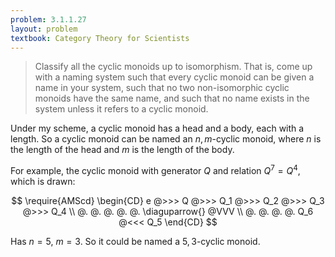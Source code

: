 ```yaml
---
problem: 3.1.1.27 
layout: problem
textbook: Category Theory for Scientists
---
```


> Classify all the cyclic monoids up to isomorphism. That is, come up with a
> naming system such that every cyclic monoid can be given a name in your
> system, such that no two non-isomorphic cyclic monoids have the same name, and
> such that no name exists in the system unless it refers to a cyclic monoid.

Under my scheme, a cyclic monoid has a head and a body, each with a length. So a
cyclic monoid can be named an $n,m$-cyclic monoid, where $n$ is the length of
the head and $m$ is the length of the body.

For example, the cyclic monoid with generator $Q$ and relation $Q^7 = Q^4$,
which is drawn:

$$
\require{AMScd}
\begin{CD}
e @>>> Q @>>> Q_1 @>>> Q_2 @>>> Q_3 @>>>           Q_4  \\
@.     @.     @.       @.       @.  \diaguparrow{} @VVV \\
@.     @.     @.       @.       Q_6 @<<<           Q_5
\end{CD}
$$

Has $n = 5$, $m=3$. So it could be named a $5,3$-cyclic monoid.
